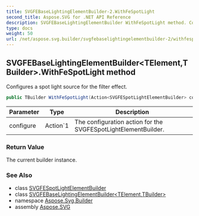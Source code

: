 ```yaml
---
title: SVGFEBaseLightingElementBuilder-2.WithFeSpotLight
second_title: Aspose.SVG for .NET API Reference
description: SVGFEBaseLightingElementBuilder WithFeSpotLight method. Configures a spot light source for the filter effect
type: docs
weight: 50
url: /net/aspose.svg.builder/svgfebaselightingelementbuilder-2/withfespotlight/
---
```

## SVGFEBaseLightingElementBuilder<TElement,TBuilder>.WithFeSpotLight method

Configures a spot light source for the filter effect.

```csharp
public TBuilder WithFeSpotLight(Action<SVGFESpotLightElementBuilder> configure)
```

| Parameter | Type | Description |
| --- | --- | --- |
| configure | Action`1 | The configuration action for the SVGFESpotLightElementBuilder. |

### Return Value

The current builder instance.

### See Also

* class [SVGFESpotLightElementBuilder](../../svgfespotlightelementbuilder/)
* class [SVGFEBaseLightingElementBuilder&lt;TElement,TBuilder&gt;](../)
* namespace [Aspose.Svg.Builder](../../../aspose.svg.builder/)
* assembly [Aspose.SVG](../../../)
